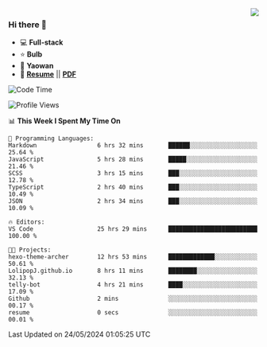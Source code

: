 <img align="right" src="https://github-readme-stats.vercel.app/api?username=LolipopJ&show_icons=true&count_private=true&hide_title=true&include_all_commits=true&theme=vue">

### Hi there 👋

- :computer: **Full-stack**
- :star: **Bulb**
- :pill: **Yaowan**
- :milky_way: [**Resume**](https://lolipopj.github.io/resume/?lang=zh) || [**PDF**](https://cdn.jsdelivr.net/gh/lolipopj/resume/exports/resume-zh.pdf)

<!--START_SECTION:waka-->
![Code Time](http://img.shields.io/badge/Code%20Time-1%2C938%20hrs%2016%20mins-blue)

![Profile Views](http://img.shields.io/badge/Profile%20Views-58-blue)

📊 **This Week I Spent My Time On** 

```text
💬 Programming Languages: 
Markdown                 6 hrs 32 mins       ██████░░░░░░░░░░░░░░░░░░░   25.64 % 
JavaScript               5 hrs 28 mins       █████░░░░░░░░░░░░░░░░░░░░   21.46 % 
SCSS                     3 hrs 15 mins       ███░░░░░░░░░░░░░░░░░░░░░░   12.78 % 
TypeScript               2 hrs 40 mins       ███░░░░░░░░░░░░░░░░░░░░░░   10.49 % 
JSON                     2 hrs 34 mins       ███░░░░░░░░░░░░░░░░░░░░░░   10.09 % 

🔥 Editors: 
VS Code                  25 hrs 29 mins      █████████████████████████   100.00 % 

🐱‍💻 Projects: 
hexo-theme-archer        12 hrs 53 mins      █████████████░░░░░░░░░░░░   50.61 % 
LolipopJ.github.io       8 hrs 11 mins       ████████░░░░░░░░░░░░░░░░░   32.13 % 
telly-bot                4 hrs 21 mins       ████░░░░░░░░░░░░░░░░░░░░░   17.09 % 
Github                   2 mins              ░░░░░░░░░░░░░░░░░░░░░░░░░   00.17 % 
resume                   0 secs              ░░░░░░░░░░░░░░░░░░░░░░░░░   00.01 % 
```


 Last Updated on 24/05/2024 01:05:25 UTC
<!--END_SECTION:waka-->
